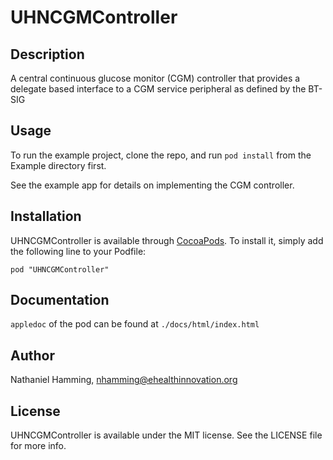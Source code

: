 # UHNCGMController

## Description

A central continuous glucose monitor (CGM) controller that provides a delegate based interface to a CGM service peripheral as defined by the BT-SIG

## Usage

To run the example project, clone the repo, and run `pod install` from the Example directory first.

See the example app for details on implementing the CGM controller.

## Installation

UHNCGMController is available through [CocoaPods](http://cocoapods.org). To install
it, simply add the following line to your Podfile:

    pod "UHNCGMController"

## Documentation

`appledoc` of the pod can be found at `./docs/html/index.html`

## Author

Nathaniel Hamming, nhamming@ehealthinnovation.org

## License

UHNCGMController is available under the MIT license. See the LICENSE file for more info.

